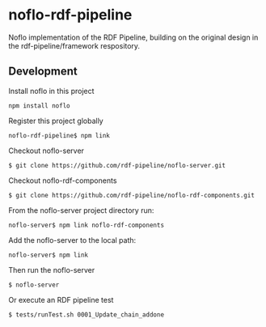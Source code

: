# noflo-rdf-pipeline
Noflo implementation of the RDF Pipeline, building on the original design in the
rdf-pipeline/framework respository.  

## Development

Install noflo in this project

    npm install noflo

Register this project globally

    noflo-rdf-pipeline$ npm link

Checkout noflo-server

    $ git clone https://github.com/rdf-pipeline/noflo-server.git

Checkout noflo-rdf-components

    $ git clone https://github.com/rdf-pipeline/noflo-rdf-components.git

From the noflo-server project directory run:

    noflo-server$ npm link noflo-rdf-components

Add the noflo-server to the local path:

    noflo-server$ npm link

Then run the noflo-server

    $ noflo-server

Or execute an RDF pipeline test

    $ tests/runTest.sh 0001_Update_chain_addone
